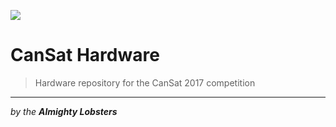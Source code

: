 <a href="https://zenhub.com"><img src="https://raw.githubusercontent.com/ZenHubIO/support/master/zenhub-badge.png"></a>

# CanSat Hardware
> Hardware repository for the CanSat 2017 competition

---

_by the **Almighty Lobsters**_
